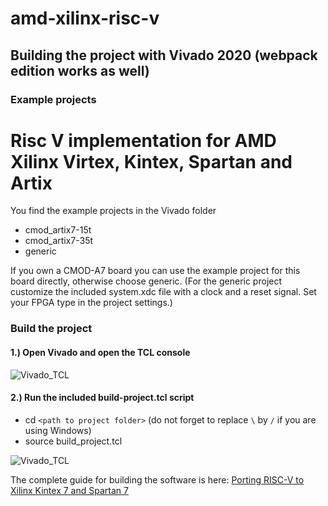 # amd-xilinx-risc-v

## Building the project with Vivado 2020 (webpack edition works as well)


### Example projects

# Risc V implementation for AMD Xilinx Virtex, Kintex, Spartan and Artix

You find the example projects in the Vivado folder

* cmod_artix7-15t
* cmod_artix7-35t
* generic

If you own a CMOD-A7 board you can use the example project for this board directly, otherwise choose generic.
(For the generic project customize the included system.xdc file with a clock and a reset signal. Set your FPGA type in the project settings.)

### Build the project

#### 1.) Open Vivado and open the TCL console


![Vivado_TCL](/images/vivado_tcl_1.png)

#### 2.) Run the included build-project.tcl script

* cd `<path to project folder>` (do not forget to replace `\` by `/` if you are using Windows)
* source build_project.tcl

![Vivado_TCL](/images/vivado_tcl_2.png)


The complete guide for building the software is here:
[Porting RISC-V to Xilinx Kintex 7 and Spartan 7](https://www.irmo.de/2020/06/18/porting-risc-v-to-xilinx-kintex-7-and-spartan-7/)

